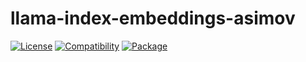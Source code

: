 # llama-index-embeddings-asimov

[![License](https://img.shields.io/badge/license-Public%20Domain-blue.svg)](https://unlicense.org)
[![Compatibility](https://img.shields.io/python/required-version-toml?tomlFilePath=https%3A%2F%2Fraw.githubusercontent.com%2Fasimov-platform%2Fllama-index-asimov%2Frefs%2Fheads%2Fmaster%2Fllama-index-embeddings-asimov%2Fpyproject.toml)](https://pypi.python.org/pypi/llama-index-embeddings-asimov)
[![Package](https://img.shields.io/pypi/v/llama-index-embeddings-asimov.svg)](https://pypi.python.org/pypi/llama-index-embeddings-asimov)
